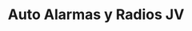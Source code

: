 ---
title: "Auto Alarmas y Radios JV"
url: /barrios-unidos/auto-alarmas-y-radios-jv/
shop: piezas de automóviles
---